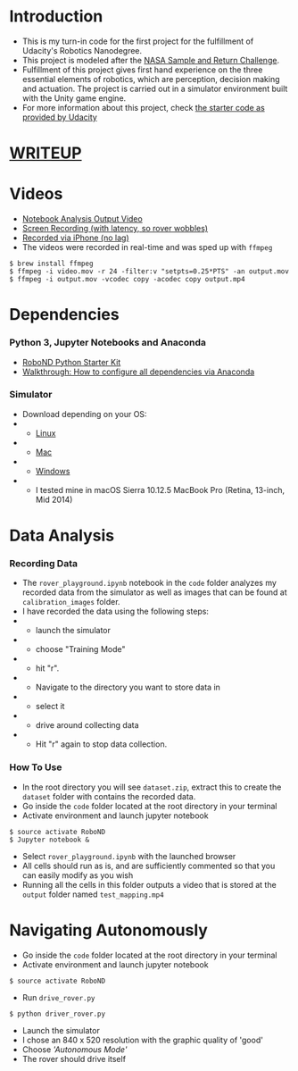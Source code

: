 
# Introduction
- This is my turn-in code for the first project for the fulfillment of Udacity's Robotics Nanodegree.
- This project is modeled after
the [NASA Sample and Return Challenge](https://www.nasa.gov/directorates/spacetech/centennial_challenges/sample_return_robot/index.html).
- Fulfillment of this project gives first hand experience on the three essential elements of robotics, which are perception, decision making and actuation. The project is carried out in a simulator environment built with the Unity game engine.
- For more information about this project, check
[the starter code as provided by Udacity](https://github.com/udacity/RoboND-Rover-Project)


# [WRITEUP](https://github.com/mithi/rover/blob/master/WRITEUP.md)

# Videos
- [Notebook Analysis Output Video](https://github.com/mithi/rover/blob/master/output/test_mapping.mp4)
- [Screen Recording (with latency, so rover wobbles)](https://youtu.be/abqHyHql_EY)
- [Recorded via iPhone (no lag)](https://youtu.be/GiGVlfZQzI0)
- The videos were recorded in real-time and was sped up with `ffmpeg`
```
$ brew install ffmpeg
$ ffmpeg -i video.mov -r 24 -filter:v "setpts=0.25*PTS" -an output.mov
$ ffmpeg -i output.mov -vcodec copy -acodec copy output.mp4
```

# Dependencies

### Python 3, Jupyter Notebooks and Anaconda
- [RoboND Python Starter Kit](https://github.com/ryan-keenan/RoboND-Python-Starterkit)
- [Walkthrough: How to configure all dependencies via Anaconda](https://github.com/ryan-keenan/RoboND-Python-Starterkit/blob/master/doc/configure_via_anaconda.md)

### Simulator
- Download depending on your OS:
- - [Linux](https://s3-us-west-1.amazonaws.com/udacity-robotics/Rover+Unity+Sims/Linux_Roversim.zip)
- - [Mac](https://s3-us-west-1.amazonaws.com/udacity-robotics/Rover+Unity+Sims/Mac_Roversim.zip)
- - [Windows](https://s3-us-west-1.amazonaws.com/udacity-robotics/Rover+Unity+Sims/Windows_Roversim.zip)
- - I tested mine in macOS Sierra 10.12.5 MacBook Pro (Retina, 13-inch, Mid 2014)


# Data Analysis

### Recording Data
- The `rover_playground.ipynb` notebook in the `code` folder analyzes my recorded data from the simulator as well as images that can be found at `calibration_images` folder.
- I have recorded the data using the following steps:
- - launch the simulator
- - choose "Training Mode"
- - hit "r".
- -  Navigate to the directory you want to store data in
- - select it
- - drive around collecting data
- - Hit "r" again to stop data collection.

### How To Use
- In the root directory you will see `dataset.zip`, extract this to create
the `dataset` folder with contains the recorded data.
- Go inside the `code` folder located at the root directory in your terminal
- Activate environment and launch jupyter notebook
```
$ source activate RoboND
$ Jupyter notebook &
```
- Select `rover_playground.ipynb` with the launched browser
- All cells should run as is, and are sufficiently commented so that you can easily modify as you wish
- Running all the cells in this folder outputs a video that is stored at the `output` folder named `test_mapping.mp4`


# Navigating Autonomously
- Go inside the `code` folder located at the root directory in your terminal
- Activate environment and launch jupyter notebook
```
$ source activate RoboND
```
- Run `drive_rover.py`
```
$ python driver_rover.py
```
- Launch the simulator
- I chose an 840 x 520 resolution with the graphic quality of 'good'
- Choose _'Autonomous Mode'_
- The rover should drive itself
